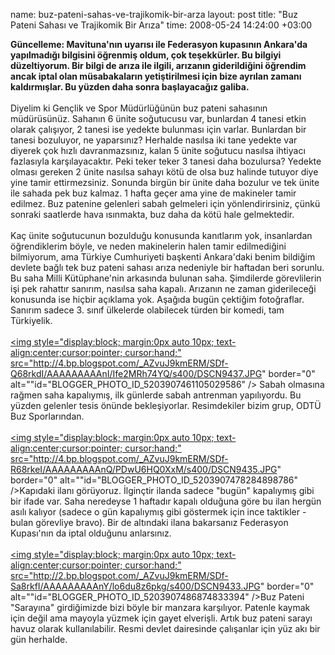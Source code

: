 name: buz-pateni-sahas-ve-trajikomik-bir-arza
layout: post
title: "Buz Pateni Sahası ve Trajikomik Bir Arıza"
time: 2008-05-24 14:24:00 +03:00

<span style="font-weight:bold;">Güncelleme: Mavituna'nın uyarısı ile Federasyon kupasının Ankara'da yapılmadığı bilgisini öğrenmiş oldum, çok teşekkürler. Bu bilgiyi düzeltiyorum. Bir bilgi de arıza ile ilgili, arızanın giderildiğini öğrendim ancak iptal olan müsabakaların yetiştirilmesi için bize ayrılan zamanı kaldırmışlar. Bu yüzden daha sonra başlayacağız galiba.</span><br /><br />Diyelim ki Gençlik ve Spor Müdürlüğünün buz pateni sahasının müdürüsünüz. Sahanın 6 ünite soğutucusu var, bunlardan 4 tanesi etkin olarak çalışıyor, 2 tanesi ise yedekte bulunması için varlar. Bunlardan bir tanesi bozuluyor, ne yaparsınız? Herhalde nasılsa iki tane yedekte var diyerek çok hızlı davranmazsınız, kalan 5 ünite soğutucu nasılsa ihtiyacı fazlasıyla karşılayacaktır. Peki teker teker 3 tanesi daha bozulursa? Yedekte olması gereken 2 ünite nasılsa sahayı kötü de olsa buz halinde tutuyor diye yine tamir ettirmezsiniz. Sonunda birgün bir ünite daha bozulur ve tek ünite ile sahada pek buz kalmaz. 1 hafta geçer ama yine de makineler tamir edilmez. Buz patenine gelenleri sabah gelmeleri için yönlendirirsiniz, çünkü sonraki saatlerde hava ısınmakta, buz daha da kötü hale gelmektedir. <br /><br />Kaç ünite soğutucunun bozulduğu konusunda kanıtlarım yok, insanlardan öğrendiklerim böyle, ve neden makinelerin halen tamir edilmediğini bilmiyorum, ama Türkiye Cumhuriyeti başkenti Ankara'daki benim bildiğim devlete bağlı tek buz pateni sahası arıza nedeniyle bir haftadan beri sorunlu. Bu saha Milli Kütüphane'nin arkasında bulunan saha. Şimdilerde görevlilerin işi pek rahattır sanırım, nasılsa saha kapalı. Arızanın ne zaman giderileceği konusunda ise hiçbir açıklama yok. Aşağıda bugün çektiğim fotoğraflar. Sanırım sadece 3. sınıf ülkelerde olabilecek türden bir komedi, tam Türkiyelik.<br /><br /><a onblur="try {parent.deselectBloggerImageGracefully();} catch(e) {}" href="http://4.bp.blogspot.com/_AZvuJ9kmERM/SDf-Q68rkdI/AAAAAAAAAnI/Ife2MRh74YQ/s1600-h/DSCN9437.JPG"><img style="display:block; margin:0px auto 10px; text-align:center;cursor:pointer; cursor:hand;" src="http://4.bp.blogspot.com/_AZvuJ9kmERM/SDf-Q68rkdI/AAAAAAAAAnI/Ife2MRh74YQ/s400/DSCN9437.JPG" border="0" alt=""id="BLOGGER_PHOTO_ID_5203907461105029586" /></a> Sabah olmasına rağmen saha kapalıymış, ilk günlerde sabah antrenman yapılıyordu. Bu yüzden gelenler tesis önünde bekleşiyorlar. Resimdekiler bizim grup, ODTÜ Buz Sporlarından.<br /><br /><a onblur="try {parent.deselectBloggerImageGracefully();} catch(e) {}" href="http://4.bp.blogspot.com/_AZvuJ9kmERM/SDf-R68rkeI/AAAAAAAAAnQ/PDwU6HQ0XxM/s1600-h/DSCN9435.JPG"><img style="display:block; margin:0px auto 10px; text-align:center;cursor:pointer; cursor:hand;" src="http://4.bp.blogspot.com/_AZvuJ9kmERM/SDf-R68rkeI/AAAAAAAAAnQ/PDwU6HQ0XxM/s400/DSCN9435.JPG" border="0" alt=""id="BLOGGER_PHOTO_ID_5203907478284898786" /></a>Kapıdaki ilanı görüyoruz. İlginçtir ilanda sadece "bugün" kapalıymış gibi bir ifade var. Saha neredeyse 1 haftadır kapalı olduğuna göre bu ilan hergün asılı kalıyor (sadece o gün kapalıymış gibi göstermek için ince taktikler - bulan görevliye bravo). Bir de altındaki ilana bakarsanız Federasyon Kupası'nın da iptal olduğunu anlarsınız.<br /><br /><a onblur="try {parent.deselectBloggerImageGracefully();} catch(e) {}" href="http://2.bp.blogspot.com/_AZvuJ9kmERM/SDf-Sa8rkfI/AAAAAAAAAnY/lo6du8z6pkg/s1600-h/DSCN9433.JPG"><img style="display:block; margin:0px auto 10px; text-align:center;cursor:pointer; cursor:hand;" src="http://2.bp.blogspot.com/_AZvuJ9kmERM/SDf-Sa8rkfI/AAAAAAAAAnY/lo6du8z6pkg/s400/DSCN9433.JPG" border="0" alt=""id="BLOGGER_PHOTO_ID_5203907486874833394" /></a>Buz Pateni "Sarayına" girdiğimizde bizi böyle bir manzara karşılıyor. Patenle kaymak için değil ama mayoyla yüzmek için gayet elverişli. Artık buz pateni sarayı havuz olarak kullanılabilir. Resmi devlet dairesinde çalışanlar için yüz akı bir gün herhalde.
